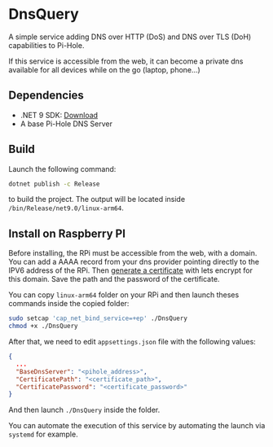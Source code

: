 # DnsQuery

A simple service adding DNS over HTTP (DoS) and DNS over TLS (DoH) capabilities to Pi-Hole.

If this service is accessible from the web, it can become a private dns available for all devices while on the go (laptop, phone...)

## Dependencies

- .NET 9 SDK: [Download](https://dotnet.microsoft.com/fr-fr/download/dotnet/9.0)
- A base Pi-Hole DNS Server

## Build

Launch the following command:
```bash
dotnet publish -c Release
```
to build the project. The output will be located inside `/bin/Release/net9.0/linux-arm64`.

## Install on Raspberry PI

Before installing, the RPi must be accessible from the web, with a domain.
You can add a AAAA record from your dns provider pointing directly to the IPV6 address of the RPi.
Then [generate a certificate](https://eff-certbot.readthedocs.io/en/latest/using.html#renewing-certificates) with lets encrypt for this domain. Save the path and the password of the certificate.

You can copy `linux-arm64` folder on your RPi and then launch theses commands inside the copied folder:

```bash
sudo setcap 'cap_net_bind_service=+ep' ./DnsQuery
chmod +x ./DnsQuery
```

After that, we need to edit `appsettings.json` file with the following values:

```json
{
  ...
  "BaseDnsServer": "<pihole_address>",
  "CertificatePath": "<certificate_path>",
  "CertificatePassword": "<certificate_password>"
}
```

And then launch `./DnsQuery` inside the folder.

You can automate the execution of this service by automating the launch via `systemd` for example.
